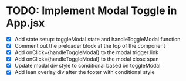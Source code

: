 # TODO: Implement Modal Toggle in App.jsx

- [x] Add state setup: toggleModal state and handleToggleModal function
- [x] Comment out the preloader block at the top of the component
- [x] Add onClick={handleToggleModal} to the modal trigger link
- [x] Add onClick={handleToggleModal} to the modal close span
- [x] Update modal div style to conditional based on toggleModal
- [x] Add lean overlay div after the footer with conditional style
